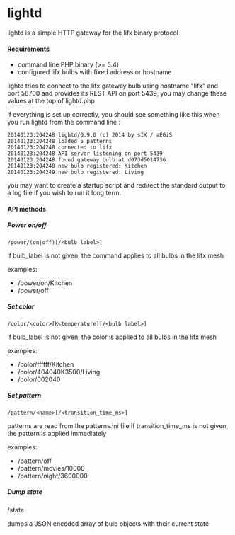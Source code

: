 lightd
======

lightd is a simple HTTP gateway for the lifx binary protocol

#### Requirements

- command line PHP binary (>= 5.4)
- configured lifx bulbs with fixed address or hostname

lightd tries to connect to the lifx gateway bulb using hostname "lifx" and port
56700 and provides its REST API on port 5439, you may change these values at
the top of lightd.php

if everything is set up correctly, you should see something like this when you
run lightd from the command line :

```
20140123:204248 lightd/0.9.0 (c) 2014 by sIX / aEGiS
20140123:204248 loaded 5 patterns
20140123:204248 connected to lifx
20140123:204248 API server listening on port 5439
20140123:204248 found gateway bulb at d073d5014736
20140123:204248 new bulb registered: Kitchen
20140123:204249 new bulb registered: Living
```

you may want to create a startup script and redirect the standard output to a
log file if you wish to run it long term.

#### API methods

##### Power on/off

```
/power/(on|off)[/<bulb label>]
```

if bulb_label is not given, the command applies to all bulbs in the lifx mesh

examples:
* /power/on/Kitchen
* /power/off

##### Set color

```
/color/<color>[K<temperature][/<bulb label>]
```

if bulb_label is not given, the color is applied to all bulbs in the lifx mesh

examples:
* /color/ffffff/Kitchen
* /color/404040K3500/Living
* /color/002040

##### Set pattern

```
/pattern/<name>[/<transition_time_ms>]
```

patterns are read from the patterns.ini file
if transition_time_ms is not given, the pattern is applied immediately

examples:
* /pattern/off
* /pattern/movies/10000
* /pattern/night/3600000

##### Dump state

/state

dumps a JSON encoded array of bulb objects with their current state
